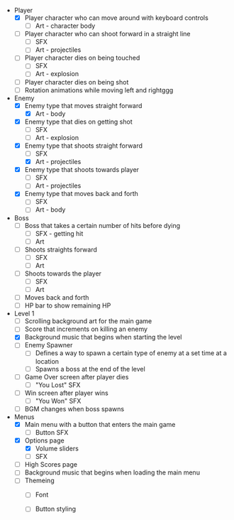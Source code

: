 - Player
	- [x] Player character who can move around with keyboard controls
		- [ ] Art - character body
	- [ ] Player character who can shoot forward in a straight line
		- [ ] SFX
		- [ ] Art - projectiles
	- [ ] Player character dies on being touched
		- [ ] SFX
		- [ ] Art - explosion
	- [ ] Player character dies on being shot
	- [ ] Rotation animations while moving left and rightggg

- Enemy
	- [x] Enemy type that moves straight forward
		- [x] Art - body
	- [x] Enemy type that dies on getting shot
		- [ ] SFX
		- [ ] Art - explosion
	- [x] Enemy type that shoots straight forward
		- [ ] SFX
		- [x] Art - projectiles
	- [x] Enemy type that shoots towards player
		- [ ] SFX
		- [ ] Art - projectiles
	- [x] Enemy type that moves back and forth
		- [ ] SFX
		- [ ] Art - body

- Boss
	- [ ] Boss that takes a certain number of hits before dying
		- [ ] SFX - getting hit
		- [ ] Art
	- [ ] Shoots straights forward
		- [ ] SFX
		- [ ] Art
	- [ ] Shoots towards the player
		- [ ] SFX
		- [ ] Art
	- [ ] Moves back and forth
	- [ ] HP bar to show remaining HP

- Level 1
	- [ ] Scrolling background art for the main game
	- [ ] Score that increments on killing an enemy
	- [x] Background music that begins when starting the level
	- [ ] Enemy Spawner
		- [ ] Defines a way to spawn a certain type of enemy at a set time at a location
		- [ ] Spawns a boss at the end of the level
	- [ ] Game Over screen after player dies
		- [ ] "You Lost" SFX
	- [ ] Win screen after player wins
		- [ ] "You Won" SFX
	- [ ] BGM changes when boss spawns

- Menus
	- [x] Main menu with a button that enters the main game
		- [ ] Button SFX
	- [x] Options page
		- [x] Volume sliders
		- [ ] SFX
	- [ ] High Scores page
	- [ ] Background music that begins when loading the main menu
	- [ ] Themeing
		- [ ] Font
		- [ ] Button styling














